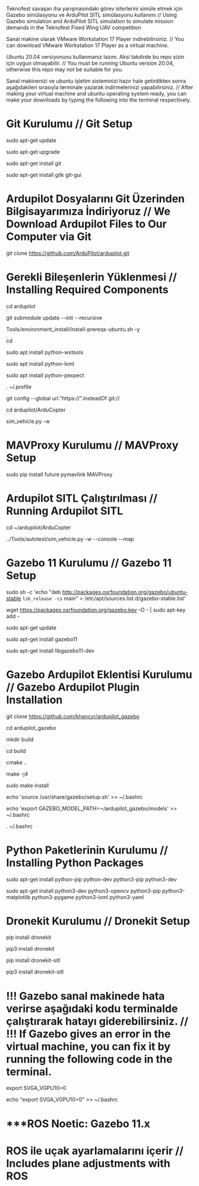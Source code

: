 Teknofest savaşan iha yarışmasındaki görev isterlerini simüle etmek için Gazebo simülasyonu ve ArduPilot SITL simülasyonu kullanımı //
Using Gazebo simulation and ArduPilot SITL simulation to simulate mission demands in the Teknofest Fixed Wing UAV competition


Sanal makine olarak VMware Workstation 17 Player indirebilirsiniz. // You can download VMware Workstation 17 Player as a virtual machine. 

Ubuntu 20.04 versiyonunu kullanmanız lazım. Aksi takdirde bu repo sizin için uygun olmayabilir.  //  You must be running Ubuntu version 20.04, otherwise this repo may not be suitable for you.


Sanal makinenizi ve ubuntu işletim sisteminizi hazır hale getirdikten sonra aşağıdakileri sırasıyla terminale yazarak indirmelerinizi yapabilirsiniz.   // After making your virtual machine and ubuntu operating system ready, you can make your downloads by typing the following into the terminal respectively.

# Git Kurulumu  //  Git Setup

sudo apt-get update

sudo apt-get upgrade


sudo apt-get install git

sudo apt-get install gitk git-gui


# Ardupilot Dosyalarını Git Üzerinden Bilgisayarımıza İndiriyoruz  //  We Download Ardupilot Files to Our Computer via Git

git clone https://github.com/ArduPilot/ardupilot.git


# Gerekli Bileşenlerin Yüklenmesi  //  Installing Required Components 

cd ardupilot



git submodule update --init --recursive



Tools/environment_install/install-prereqs-ubuntu.sh -y



cd



sudo apt install python-wxtools



sudo apt install python-lxml



sudo apt install python-pexpect



. ~/.profile




git config --global url."https://".insteadOf git://




cd ardupilot/ArduCopter



sim_vehicle.py -w





# MAVProxy Kurulumu  //  MAVProxy Setup


sudo pip install future pymavlink MAVProxy


# Ardupilot SITL Çalıştırılması  //  Running Ardupilot SITL

cd ~/ardupilot/ArduCopter


../Tools/autotest/sim_vehicle.py -w --console --map


# Gazebo 11 Kurulumu  //  Gazebo 11 Setup


sudo sh -c 'echo "deb http://packages.osrfoundation.org/gazebo/ubuntu-stable `lsb_release -cs` main" > /etc/apt/sources.list.d/gazebo-stable.list'




wget https://packages.osrfoundation.org/gazebo.key -O - | sudo apt-key add -



sudo apt-get update


sudo apt-get install gazebo11


sudo apt-get install libgazebo11-dev




# Gazebo Ardupilot Eklentisi Kurulumu  //  Gazebo Ardupilot Plugin Installation

git clone https://github.com/khancyr/ardupilot_gazebo



cd ardupilot_gazebo



mkdir build


cd build


cmake ..


make -j4


sudo make install




echo 'source /usr/share/gazebo/setup.sh' >> ~/.bashrc


echo 'export GAZEBO_MODEL_PATH=~/ardupilot_gazebo/models' >> ~/.bashrc



. ~/.bashrc




# Python Paketlerinin Kurulumu  //  Installing Python Packages


sudo apt-get install python-pip python-dev python3-pip python3-dev



sudo apt-get install python3-dev python3-opencv python3-pip python3-matplotlib python3-pygame python3-lxml python3-yaml



# Dronekit Kurulumu  //  Dronekit Setup

pip install dronekit


pip3 install dronekit


pip install dronekit-sitl


pip3 install dronekit-sitl



# !!! Gazebo sanal makinede hata verirse aşağıdaki kodu terminalde çalıştırarak hatayı giderebilirsiniz.  //  !!! If Gazebo gives an error in the virtual machine, you can fix it by running the following code in the terminal.

export SVGA_VGPU10=0


echo "export SVGA_VGPU10=0" >> ~/.bashrc


# ***ROS Noetic: Gazebo 11.x
# ROS ile uçak ayarlamalarını içerir  //  Includes plane adjustments with ROS

